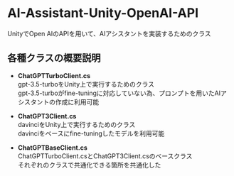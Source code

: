 # AI-Assistant-Unity-OpenAI-API
UnityでOpen AIのAPIを用いて、AIアシスタントを実装するためのクラス

## 各種クラスの概要説明
* **ChatGPTTurboClient.cs<br>**
gpt-3.5-turboをUnity上で実行するためのクラス<br>
gpt-3.5-turboがfine-tuningに対応していない為、プロンプトを用いたAIアシスタントの作成に利用可能

* **ChatGPT3Client.cs<br>**
davinciをUnity上で実行するためのクラス<br>
davinciをベースにfine-tuningしたモデルを利用可能

* **ChatGPTBaseClient.cs<br>**
ChatGPTTurboClient.csとChatGPT3Client.csのベースクラス<br>
それぞれのクラスで共通化できる箇所を共通化した
